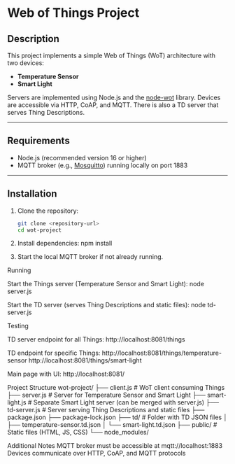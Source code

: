 # Web of Things Project

## Description

This project implements a simple Web of Things (WoT) architecture with two 
devices:  
- **Temperature Sensor**  
- **Smart Light**

Servers are implemented using Node.js and the 
[node-wot](https://github.com/eclipse/thingweb.node-wot) library. Devices 
are accessible via HTTP, CoAP, and MQTT. There is also a TD server that 
serves Thing Descriptions.

---

## Requirements

- Node.js (recommended version 16 or higher)  
- MQTT broker (e.g., [Mosquitto](https://mosquitto.org/)) running locally 
on port 1883

---

## Installation

1. Clone the repository:  
   ```bash
   git clone <repository-url>
   cd wot-project


2. Install dependencies:
npm install

3. Start the local MQTT broker if not already running.



Running

Start the Things server (Temperature Sensor and Smart Light):
node server.js

Start the TD server (serves Thing Descriptions and static files):
node td-server.js

Testing

TD server endpoint for all Things:
http://localhost:8081/things

TD endpoint for specific Things:
http://localhost:8081/things/temperature-sensor
http://localhost:8081/things/smart-light

Main page with UI:
http://localhost:8081/


Project Structure
wot-project/
├── client.js            # WoT client consuming Things
├── server.js            # Server for Temperature Sensor and Smart 
Light
├── smart-light.js       # Separate Smart Light server (can be merged 
with server.js)
├── td-server.js         # Server serving Thing Descriptions and static 
files
├── package.json
├── package-lock.json
├── td/                  # Folder with TD JSON files
│   ├── temperature-sensor.td.json
│   └── smart-light.td.json
├── public/              # Static files (HTML, JS, CSS)
└── node_modules/


Additional Notes
MQTT broker must be accessible at mqtt://localhost:1883
Devices communicate over HTTP, CoAP, and MQTT protocols
